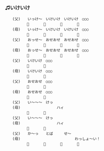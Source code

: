 ### ♫いけいけ

    　　(父)　　いっけ～　いけいけ　いけいけ　○○○
    　　　　　　📣　　　　📣　　　　📣　　　　📣
    　　(母)　　いっけ～　いけいけ　いけいけ　○○○
    　　　　　　📣　　　　📣　　　　📣　　　　📣
    　　(父)　　おっせ～　おせおせ　おせおせ　○○○
    　　　　　　📣　　　　📣　　　　📣　　　　📣
    　　(母)　　おっせ～　おせおせ　おせおせ　○○○
    　　　　　　📣　　　　📣　　　　📣　　　　📣
    　　(父)　　いけいけ　○○○
    　　　　　　📣　　　　📣
    　　(母)　　いけいけ　○○○
    　　　　　　📣　　　　📣
    　　(父)　　おせおせ　○○○
    　　　　　　📣　　　　📣
    　　(母)　　おせおせ　○○○
    　　　　　　📣　　　　📣
    　　(父)　　い～～～　けっ
    　　(母)　　　　　　　　　　ハィ
    　　　　　　📣　　　　📣
    　　(父)　　い～～～　けっ
    　　(母)　　　　　　　　　　ハィ
    　　　　　　📣　　　　📣
    　　(父)　　か～っ　　とば　　　せ～
    　　(母)　　　　　　　　　　　　　　　わっしょ～い！
    　　　　　　📣　　　　📣　　　　📣　　　　📣

